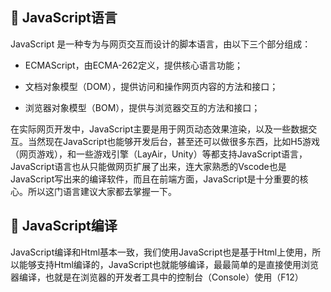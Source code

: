 ## :gem: JavaScript语言 ## 

JavaScript 是一种专为与网页交互而设计的脚本语言，由以下三个部分组成：

  * ECMAScript，由ECMA-262定义，提供核心语言功能；
  
  * 文档对象模型（DOM），提供访问和操作网页内容的方法和接口；
  
  * 浏览器对象模型（BOM），提供与浏览器交互的方法和接口；
  
 在实际网页开发中，JavaScript主要是用于网页动态效果渲染，以及一些数据交互。当然现在JavaScript也能够开发后台，甚至还可以做很多东西，比如H5游戏（网页游戏），和一些游戏引擎（LayAir，Unity）等都支持JavaScript语言，JavaScript语言也从只能做网页扩展了出来，连大家熟悉的Vscode也是JavaScript写出来的编译软件，而且在前端方面，JavaScript是十分重要的核心。所以这门语言建议大家都去掌握一下。
 
## :gem: JavaScript编译 ##

JavaScript编译和Html基本一致，我们使用JavaScript也是基于Html上使用，所以能够支持Html编译的，JavaScript也就能够编译，最最简单的是直接使用浏览器编译，也就是在浏览器的开发者工具中的控制台（Console）使用（F12）
